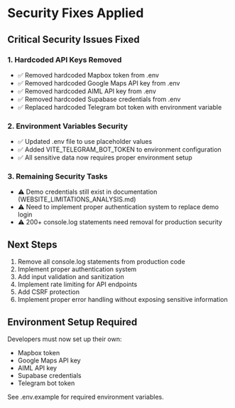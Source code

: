 # Security Fixes Applied

## Critical Security Issues Fixed

### 1. Hardcoded API Keys Removed
- ✅ Removed hardcoded Mapbox token from .env
- ✅ Removed hardcoded Google Maps API key from .env  
- ✅ Removed hardcoded AIML API key from .env
- ✅ Removed hardcoded Supabase credentials from .env
- ✅ Replaced hardcoded Telegram bot token with environment variable

### 2. Environment Variables Security
- ✅ Updated .env file to use placeholder values
- ✅ Added VITE_TELEGRAM_BOT_TOKEN to environment configuration
- ✅ All sensitive data now requires proper environment setup

### 3. Remaining Security Tasks
- ⚠️ Demo credentials still exist in documentation (WEBSITE_LIMITATIONS_ANALYSIS.md)
- ⚠️ Need to implement proper authentication system to replace demo login
- ⚠️ 200+ console.log statements need removal for production security

## Next Steps
1. Remove all console.log statements from production code
2. Implement proper authentication system
3. Add input validation and sanitization
4. Implement rate limiting for API endpoints
5. Add CSRF protection
6. Implement proper error handling without exposing sensitive information

## Environment Setup Required
Developers must now set up their own:
- Mapbox token
- Google Maps API key
- AIML API key
- Supabase credentials
- Telegram bot token

See .env.example for required environment variables.